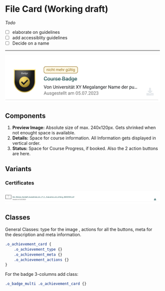 # File Card (Working draft)

_Todo_

- [ ] elaborate on guidelines
- [ ] add accessiblity guidelines
- [ ] Decide on a name

---
![File-upload](assets/file-card-badges-2.jpg)

## Components

1. **Preview Image:** Absolute size of max. 240x120px. Gets shrinked when not enought space is available.
2. **Details:** Space for course information. All Information gets displayed in vertical order.
3. **Status:** Space for Course Progress, if booked. Also the 2 action buttons are here.

## Variants

### Certificates

![File-upload](assets/file-card-cert.jpg)

## Classes

General Classes: type for the image , actions for all the buttons, meta for the description and meta information.

``` Css
.o_achievement_card {
    .o_achievement_type {}
    .o_achievement_meta {}
    .o_achievement_actions {}
}
```

For the badge 3-columns add class:

``` CSS
.o_badge_multi .o_achievement_card {}
```
